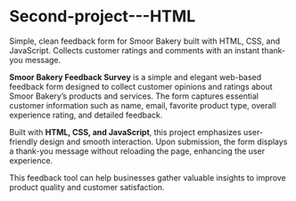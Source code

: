 # Second-project---HTML
Simple, clean feedback form for Smoor Bakery built with HTML, CSS, and JavaScript. Collects customer ratings and comments with an instant thank-you message.

**Smoor Bakery Feedback Survey** is a simple and elegant web-based feedback form designed to collect customer opinions and ratings about Smoor Bakery’s products and services. The form captures essential customer information such as name, email, favorite product type, overall experience rating, and detailed feedback.

Built with **HTML, CSS, and JavaScript**, this project emphasizes user-friendly design and smooth interaction. Upon submission, the form displays a thank-you message without reloading the page, enhancing the user experience.

This feedback tool can help businesses gather valuable insights to improve product quality and customer satisfaction.
